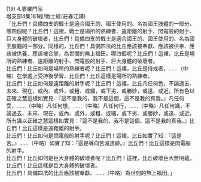 (19) 4.婆羅門品  
增支部4集181經/戰士經(莊春江譯)  
「比丘們！具備四支的戰士是適合國王的、國王使用的、名為國王肢體的一部分，哪四個呢？比丘們！這裡，戰士是場所的熟練者、遠距離的射手、閃電般的射手、巨大身體的破壞者，比丘們！具備四支的戰士是適合國王的、國王使用的、名為國王肢體的一部分。同樣的，比丘們！具備四法的比丘應該被奉獻、應該被供奉、應該被供養、應該被合掌，為世間的無上福田，哪四個呢？比丘們！這裡，比丘是場所的熟練者、遠距離的射手、閃電般的射手、巨大身體的破壞者。  
比丘們！比丘如何是場所的熟練者呢？比丘們！這裡，比丘是持戒者，……（中略）在學處上受持後學習，比丘們！比丘這樣是場所的熟練者。  
比丘們！比丘如何是遠距離的射手呢？比丘們！這裡，比丘凡任何色，不論過去、未來、現在，或內、或外，或粗、或細，或下劣、或勝妙，或遠、或近，所有色以正確之慧這樣如實見：『這不是我的，我不是這個，這不是我的真我。』凡任何受，……（中略）凡任何想，……（中略）凡任何行，……（中略）凡任何識，不論過去、未來、現在，或內、或外，或粗、或細，或下劣、或勝妙，或遠、或近，所有識以正確之慧這樣如實見：『這不是我的，我不是這個，這不是我的真我。』比丘們！比丘這樣是遠距離的射手。  
比丘們！比丘如何是閃電般的射手呢？比丘們！這裡，比丘如實了知：『這是苦。』……（中略）如實了知：『這是導向苦滅道跡。』比丘們！比丘這樣是閃電般的射手。  
比丘們！比丘如何是巨大身體的破壞者呢？比丘們！這裡，比丘破壞巨大無明蘊，比丘們！比丘這樣是巨大身體的破壞者。  
比丘們！具備四法的比丘應該被奉獻、……（中略）為世間的無上福田。」  
  
  
